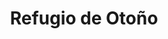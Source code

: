 ---
title: "Refugio de Otoño"
description: "Esta pieza es un suspiro en medio del paisaje. La cabaña, reflejada en aguas quietas, se convierte en símbolo de retiro, de pausa, de hogar interior. Las colinas cálidas y los árboles desnudos hablan del paso del tiempo, de la belleza que persiste cuando todo se despoja. Quise capturar ese instante donde el silencio se vuelve compañía, donde el entorno abraza sin decir palabra. Es una obra sobre calma, sobre pertenencia, sobre el arte de quedarse quieto."
image: "@assets/projects/22.webp"
---